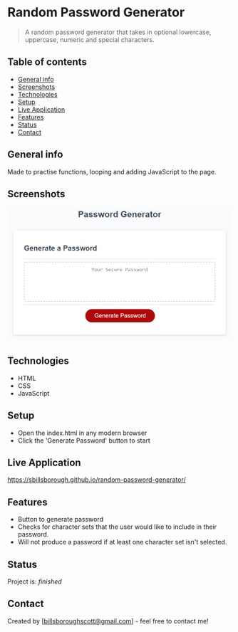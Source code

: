 # Random Password Generator

> A random password generator that takes in optional lowercase, uppercase, numeric and special characters.

## Table of contents

- [General info](#general-info)
- [Screenshots](#screenshots)
- [Technologies](#technologies)
- [Setup](#setup)
- [Live Application](#live-application)
- [Features](#features)
- [Status](#status)
- [Contact](#contact)

## General info

Made to practise functions, looping and adding JavaScript to the page.

## Screenshots

![Example screenshot](./assets/images/05-javascript-challenge-demo.png)

## Technologies

- HTML
- CSS
- JavaScript

## Setup

- Open the index.html in any modern browser
- Click the 'Generate Password' button to start

## Live Application

https://sbillsborough.github.io/random-password-generator/

## Features

- Button to generate password
- Checks for character sets that the user would like to
  include in their password.
- Will not produce a password if at least one character set
  isn't selected.

## Status

Project is: _finished_

## Contact

Created by [billsboroughscott@gmail.com] - feel free to contact me!
